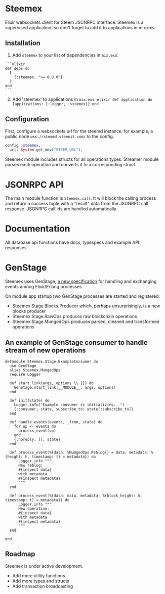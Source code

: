 # Steemex

Elixir websockets client for Steem JSONRPC interface. Steemex is a supervised application, so don't forget to add it to applications in mix.exs

## Installation

  1. Add `steemex` to your list of dependencies in `mix.exs`:

    ```elixir
    def deps do
      [
        {:steemex, ">= 0.0.0"}
      ]
    end
    ```

  2. Add 'steemex' to applications in `mix.exs`:
    ```elixir
    def application do
      [applications: [:logger, :steemex]]
    end
    ```

## Configuration

First, configure a websockets url for the steemd instance, for example, a public node `wss://steemd.steemit.com/` to the config.

```elixir
config :steemex,
  url: System.get_env("STEEM_URL"),
```

Steemex module includes structs for all operations types. Streamer module parses each operation and converts it to a corresponding struct.

# JSONRPC API

The main module function is `Steemex.call`. It will block the calling process and return a success tuple with a "result" data from the JSONRPC call response. JSONRPC call ids are handled automatically.

# Documentation

All database api functions have docs, typespecs and example API responses.

# GenStage

Steemex uses GenStage, [a new specification](http://elixir-lang.org/blog/2016/07/14/announcing-genstage/) for handling and exchanging events among Elixir/Erlang processes.

On module app startup two GenStage processes are started and registered:

* Steemex.Stage.Blocks.Producer which, perhaps unsurprisingly, is a new blocks producer
* Steemex.Stage.RawOps produces raw blockchain operations
* Steemex.Stage.MungedOps produces parsed, cleaned and transformed operations


## An example of GenStage consumer to handle stream of new operations

```
defmodule Steemex.Stage.ExampleConsumer do
  use GenStage
  alias Steemex.MungedOps
  require Logger

  def start_link(args, options \\ []) do
    GenStage.start_link(__MODULE__, args, options)
  end

  def init(state) do
    Logger.info("Example consumer is initializing...")
    {:consumer, state, subscribe_to: state[:subscribe_to]}
  end

  def handle_events(events, _from, state) do
    for op <- events do
      process_event(op)
    end
    {:noreply, [], state}
  end

  def process_event(%{data: %MungedOps.Reblog{} = data, metadata: %{height: h, timestamp: t} = metadata}) do
      Logger.info """
      New reblog:
      #{inspect data}
      with metadata
      #{inspect metadata}
      """
  end

  def process_event(%{data: data, metadata: %{block_height: h, timestamp: t} = metadata}) do
      Logger.info """
      New operation:
      #{inspect data}
      with metadata
      #{inspect metadata}
      """
  end

end
```

## Roadmap

Steemex is under active development.

* Add more utility functions
* Add more types and structs
* Add transaction broadcasting
